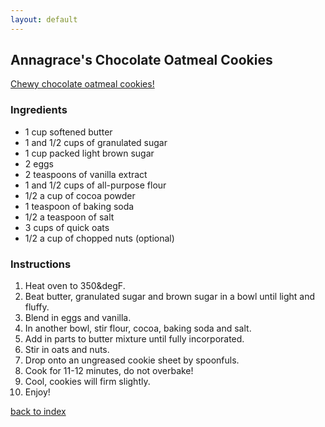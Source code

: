 ```yaml
---
layout: default
---
```


<!---
This is a comment. Note the triple dash to start, but double to end
-->

## Annagrace's Chocolate Oatmeal Cookies
[Chewy chocolate oatmeal cookies!](https://www.hersheyland.com/recipes/chocolate-oatmeal-cookies.html)


### Ingredients
- 1 cup softened butter
- 1 and 1/2 cups of granulated sugar
- 1 cup packed light brown sugar
- 2 eggs
- 2 teaspoons of vanilla extract
- 1 and 1/2 cups of all-purpose flour
- 1/2 a cup of cocoa powder
- 1 teaspoon of baking soda
- 1/2 a teaspoon of salt
- 3 cups of quick oats
- 1/2 a cup of chopped nuts (optional)

### Instructions
1. Heat oven to 350&degF.
2. Beat butter, granulated sugar and brown sugar in a bowl until light and fluffy.
3. Blend in eggs and vanilla.
4. In another bowl, stir flour, cocoa, baking soda and salt.
5. Add in parts to butter mixture until fully incorporated.
6. Stir in oats and nuts.
7. Drop onto an ungreased cookie sheet by spoonfuls.
8. Cook for 11-12 minutes, do not overbake!
9. Cool, cookies will firm slightly.
10. Enjoy!

<!--
Keep this link to return to the index
-->
[back to index](../)